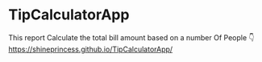 # TipCalculatorApp
This report Calculate the total bill amount based on a number Of People
👇
https://shineprincess.github.io/TipCalculatorApp/
